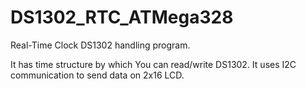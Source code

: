 # DS1302_RTC_ATMega328

Real-Time Clock DS1302 handling program. 

It has time structure by which You can read/write DS1302. 
It uses I2C communication to send data on 2x16 LCD.
